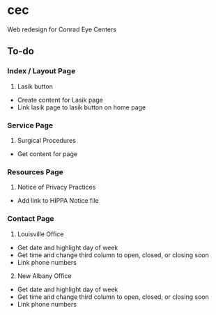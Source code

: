 # cec
Web redesign for Conrad Eye Centers

## To-do

### Index / Layout Page

1. Lasik button
  * Create content for Lasik page
  * Link lasik page to lasik button on home page

### Service Page

1. Surgical Procedures
  * Get content for page

### Resources Page
1. Notice of Privacy Practices
  * Add link to HIPPA Notice file

### Contact Page
1. Louisville Office
  * Get date and highlight day of week
  * Get time and change third column to open, closed, or closing soon
  * Link phone numbers
2. New Albany Office
  * Get date and highlight day of week
  * Get time and change third column to open, closed, or closing soon
  * Link phone numbers
